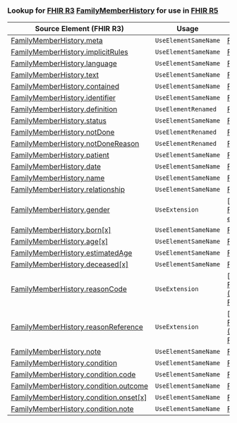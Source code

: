 ### Lookup for [FHIR R3](https://hl7.org/fhir/STU3/) [FamilyMemberHistory](https://hl7.org/fhir/STU3/FamilyMemberHistory.html) for use in [FHIR R5](https://hl7.org/fhir/R5/)

| Source Element (FHIR R3) | Usage | Target |
| -------------- | ----- | ------ |
| [FamilyMemberHistory.meta](https://hl7.org/fhir/STU3/FamilyMemberHistory.html#resource) | `UseElementSameName` | [FamilyMemberHistory.meta](https://hl7.org/fhir/R5/FamilyMemberHistory.html#resource) |
| [FamilyMemberHistory.implicitRules](https://hl7.org/fhir/STU3/FamilyMemberHistory.html#resource) | `UseElementSameName` | [FamilyMemberHistory.implicitRules](https://hl7.org/fhir/R5/FamilyMemberHistory.html#resource) |
| [FamilyMemberHistory.language](https://hl7.org/fhir/STU3/FamilyMemberHistory.html#resource) | `UseElementSameName` | [FamilyMemberHistory.language](https://hl7.org/fhir/R5/FamilyMemberHistory.html#resource) |
| [FamilyMemberHistory.text](https://hl7.org/fhir/STU3/FamilyMemberHistory.html#resource) | `UseElementSameName` | [FamilyMemberHistory.text](https://hl7.org/fhir/R5/FamilyMemberHistory.html#resource) |
| [FamilyMemberHistory.contained](https://hl7.org/fhir/STU3/FamilyMemberHistory.html#resource) | `UseElementSameName` | [FamilyMemberHistory.contained](https://hl7.org/fhir/R5/FamilyMemberHistory.html#resource) |
| [FamilyMemberHistory.identifier](https://hl7.org/fhir/STU3/FamilyMemberHistory.html#resource) | `UseElementSameName` | [FamilyMemberHistory.identifier](https://hl7.org/fhir/R5/FamilyMemberHistory.html#resource) |
| [FamilyMemberHistory.definition](https://hl7.org/fhir/STU3/FamilyMemberHistory.html#resource) | `UseElementRenamed` | [FamilyMemberHistory.instantiatesCanonical](https://hl7.org/fhir/R5/FamilyMemberHistory.html#resource) |
| [FamilyMemberHistory.status](https://hl7.org/fhir/STU3/FamilyMemberHistory.html#resource) | `UseElementSameName` | [FamilyMemberHistory.status](https://hl7.org/fhir/R5/FamilyMemberHistory.html#resource) |
| [FamilyMemberHistory.notDone](https://hl7.org/fhir/STU3/FamilyMemberHistory.html#resource) | `UseElementRenamed` | [FamilyMemberHistory.dataAbsentReason](https://hl7.org/fhir/R5/FamilyMemberHistory.html#resource) |
| [FamilyMemberHistory.notDoneReason](https://hl7.org/fhir/STU3/FamilyMemberHistory.html#resource) | `UseElementRenamed` | [FamilyMemberHistory.dataAbsentReason](https://hl7.org/fhir/R5/FamilyMemberHistory.html#resource) |
| [FamilyMemberHistory.patient](https://hl7.org/fhir/STU3/FamilyMemberHistory.html#resource) | `UseElementSameName` | [FamilyMemberHistory.patient](https://hl7.org/fhir/R5/FamilyMemberHistory.html#resource) |
| [FamilyMemberHistory.date](https://hl7.org/fhir/STU3/FamilyMemberHistory.html#resource) | `UseElementSameName` | [FamilyMemberHistory.date](https://hl7.org/fhir/R5/FamilyMemberHistory.html#resource) |
| [FamilyMemberHistory.name](https://hl7.org/fhir/STU3/FamilyMemberHistory.html#resource) | `UseElementSameName` | [FamilyMemberHistory.name](https://hl7.org/fhir/R5/FamilyMemberHistory.html#resource) |
| [FamilyMemberHistory.relationship](https://hl7.org/fhir/STU3/FamilyMemberHistory.html#resource) | `UseElementSameName` | [FamilyMemberHistory.relationship](https://hl7.org/fhir/R5/FamilyMemberHistory.html#resource) |
| [FamilyMemberHistory.gender](https://hl7.org/fhir/STU3/FamilyMemberHistory.html#resource) | `UseExtension` | [http://hl7.org/fhir/3.0/StructureDefinition/extension-FamilyMemberHistory.gender](StructureDefinition-ext-R3-FamilyMemberHistory.gender.html) |
| [FamilyMemberHistory.born[x]](https://hl7.org/fhir/STU3/FamilyMemberHistory.html#resource) | `UseElementSameName` | [FamilyMemberHistory.born[x]](https://hl7.org/fhir/R5/FamilyMemberHistory.html#resource) |
| [FamilyMemberHistory.age[x]](https://hl7.org/fhir/STU3/FamilyMemberHistory.html#resource) | `UseElementSameName` | [FamilyMemberHistory.age[x]](https://hl7.org/fhir/R5/FamilyMemberHistory.html#resource) |
| [FamilyMemberHistory.estimatedAge](https://hl7.org/fhir/STU3/FamilyMemberHistory.html#resource) | `UseElementSameName` | [FamilyMemberHistory.estimatedAge](https://hl7.org/fhir/R5/FamilyMemberHistory.html#resource) |
| [FamilyMemberHistory.deceased[x]](https://hl7.org/fhir/STU3/FamilyMemberHistory.html#resource) | `UseElementSameName` | [FamilyMemberHistory.deceased[x]](https://hl7.org/fhir/R5/FamilyMemberHistory.html#resource) |
| [FamilyMemberHistory.reasonCode](https://hl7.org/fhir/STU3/FamilyMemberHistory.html#resource) | `UseExtension` | [http://hl7.org/fhir/3.0/StructureDefinition/extension-FamilyMemberHistory.reasonCode](StructureDefinition-ext-R3-FamilyMemberHistory.reasonCode.html) |
| [FamilyMemberHistory.reasonReference](https://hl7.org/fhir/STU3/FamilyMemberHistory.html#resource) | `UseExtension` | [http://hl7.org/fhir/3.0/StructureDefinition/extension-FamilyMemberHistory.reasonReference](StructureDefinition-ext-R3-FamilyMemberHistory.reasonReference.html) |
| [FamilyMemberHistory.note](https://hl7.org/fhir/STU3/FamilyMemberHistory.html#resource) | `UseElementSameName` | [FamilyMemberHistory.note](https://hl7.org/fhir/R5/FamilyMemberHistory.html#resource) |
| [FamilyMemberHistory.condition](https://hl7.org/fhir/STU3/FamilyMemberHistory.html#resource) | `UseElementSameName` | [FamilyMemberHistory.condition](https://hl7.org/fhir/R5/FamilyMemberHistory.html#resource) |
| [FamilyMemberHistory.condition.code](https://hl7.org/fhir/STU3/FamilyMemberHistory.html#resource) | `UseElementSameName` | [FamilyMemberHistory.condition.code](https://hl7.org/fhir/R5/FamilyMemberHistory.html#resource) |
| [FamilyMemberHistory.condition.outcome](https://hl7.org/fhir/STU3/FamilyMemberHistory.html#resource) | `UseElementSameName` | [FamilyMemberHistory.condition.outcome](https://hl7.org/fhir/R5/FamilyMemberHistory.html#resource) |
| [FamilyMemberHistory.condition.onset[x]](https://hl7.org/fhir/STU3/FamilyMemberHistory.html#resource) | `UseElementSameName` | [FamilyMemberHistory.condition.onset[x]](https://hl7.org/fhir/R5/FamilyMemberHistory.html#resource) |
| [FamilyMemberHistory.condition.note](https://hl7.org/fhir/STU3/FamilyMemberHistory.html#resource) | `UseElementSameName` | [FamilyMemberHistory.condition.note](https://hl7.org/fhir/R5/FamilyMemberHistory.html#resource) |
